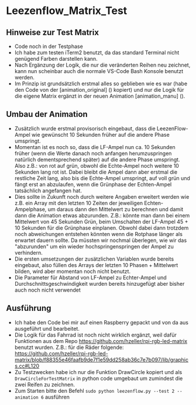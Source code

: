# Leezenflow_Matrix_Test

## Hinweise zur Test Matrix
- Code noch in der Testphase
- Ich habe zum testen iTerm2 benutzt, da das standard Terminal nicht genügend Farben darstellen kann.
- Nach Ergänzung der Logik, die nur die veränderten Reihen neu zeichnet, kann nun scheinbar auch die normale VS-Code Bash Konsole benutzt werden.
- Im Prinzip ist grundsätzlich erstmal alles so geblieben wie es war (habe den Code von der [animation_original] () kopiert) und nur die Logik für die eigene Matrix ergänzt in der neuen Animation [animation_manu] ().

## Umbau der Animation
- Zusätzlich wurde erstmal provisorisch eingebaut, dass die LeezenFlow-Ampel wie gewünscht 10 Sekunden früher auf die andere Phase umspringt.
- Momentan ist es noch so, dass die LF-Ampel nun ca. 10 Sekunden früher (wenn die Werte danach noch anfangen herumzuspringen natürlich dementsprechend später) auf die andere Phase umspringt. Also z.B.: von rot auf grün, obwohl die Echte-Ampel noch weitere 10 Sekunden lang rot ist. Dabei bleibt die Ampel dann aber erstmal die restliche Zeit lang, also bis die Echte-Ampel umspringt, auf voll grün und fängt erst an abzulaufen, wenn die Grünphase der Echten-Ampel tatsächlich angefangen hat.
- Dies sollte in Zukunft noch durch weitere Angaben erweitert werden wie z.B. ein Array mit den letzten 10 Zeiten der jeweiligen Echten-Ampelphase, um daraus dann den Mittelwert zu berechnen und damit dann die Animation etwas abzurunden. Z.B.: könnte man dann bei einem Mittelwert von 45 Sekunden Grün, beim Umschalten der LF-Ampel 45 + 10 Sekunden für die Grünphase einplanen. Obwohl dabei dann trotzdem noch abweichungen entstehen könnten wenn die Rotphase länger als erwartet dauern sollte. Da müssten wir nochmal überlegen, wie wir das "abzurunden" um ein wieder hochspringenspringen der Ampel zu verhindern.
- Die ersten umsetzungen der zusätzlichen Variablen wurde bereits eingebaut, also füllen des Arrays der letzten 10 Phasen + Mittelwert bilden, wird aber momentan noch nicht benutzt.
- Die Parameter für Abstand von LF-Ampel zu Echter-Ampel und Durchschnittsgeschwindigkeit wurden bereits hinzugefügt aber bisher auch noch nicht verwendet

## Ausführung
- Ich habe den Code bei mir auf einen Raspberry gepackt und von da aus ausgeführt und bearbeitet.
- Die Logik für das Fahrrad ist noch nicht wirklich ergänzt, weil dafür Funktionen aus dem Repo https://github.com/hzeller/rpi-rgb-led-matrix benutzt wurden. Z.B.: für die Räder folgende: https://github.com/hzeller/rpi-rgb-led-matrix/blob/f88355e46faafb9de7f1e59dd258ab36c7e7b097/lib/graphics.cc#L120
- Zu Testzwecken habe ich nur die Funktion DrawCircle kopiert und als `DrawCircleForTestMatrix` in python code umgebaut um zumindest die zwei Reifen zu zeichnen.
- Zum Starten bitte den Befehl `sudo python leezenflow.py --test 2 --animation 6` ausführen

